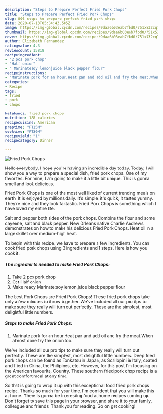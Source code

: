 ```yaml
---
description: "Steps to Prepare Perfect Fried Pork Chops"
title: "Steps to Prepare Perfect Fried Pork Chops"
slug: 806-steps-to-prepare-perfect-fried-pork-chops
date: 2020-07-13T05:04:43.505Z
image: https://img-global.cpcdn.com/recipes/9daa6b03eab7fbd0/751x532cq70/fried-pork-chops-recipe-main-photo.jpg
thumbnail: https://img-global.cpcdn.com/recipes/9daa6b03eab7fbd0/751x532cq70/fried-pork-chops-recipe-main-photo.jpg
cover: https://img-global.cpcdn.com/recipes/9daa6b03eab7fbd0/751x532cq70/fried-pork-chops-recipe-main-photo.jpg
author: Elizabeth Fernandez
ratingvalue: 4.3
reviewcount: 15818
recipeingredient:
- "2 pcs pork chop"
- "Half onion"
- " Marinatesoy lemonjuice black pepper flour"
recipeinstructions:
- "Marinate pork for an hour.Heat pan and add oil and fry the meat.When almost done fry the onion too."
categories:
- Recipe
tags:
- fried
- pork
- chops

katakunci: fried pork chops 
nutrition: 188 calories
recipecuisine: American
preptime: "PT15M"
cooktime: "PT30M"
recipeyield: "1"
recipecategory: Dinner

---
```



![Fried Pork Chops](https://img-global.cpcdn.com/recipes/9daa6b03eab7fbd0/751x532cq70/fried-pork-chops-recipe-main-photo.jpg)

Hello everybody, I hope you're having an incredible day today. Today, I will show you a way to prepare a special dish, fried pork chops. One of my favorites. For mine, I am going to make it a little bit unique. This is gonna smell and look delicious.

Fried Pork Chops is one of the most well liked of current trending meals on earth. It is enjoyed by millions daily. It's simple, it's quick, it tastes yummy. They're nice and they look fantastic. Fried Pork Chops is something which I have loved my entire life.

Salt and pepper both sides of the pork chops. Combine the flour and some cayenne, salt and black pepper. New Orleans native Charlie Andrews demonstrates on how to make his delicious Fried Pork Chops. Heat oil in a large skillet over medium-high heat.


To begin with this recipe, we have to prepare a few ingredients. You can cook fried pork chops using 3 ingredients and 1 steps. Here is how you cook it.

<!--inarticleads1-->

##### The ingredients needed to make Fried Pork Chops:

1. Take 2 pcs pork chop
1. Get Half onion
1. Make ready  Marinate:soy lemon.juice black pepper flour


The best Pork Chops are Fried Pork Chops! These fried pork chops take only a few minutes to throw together. We&#39;ve included all our pro tips to make sure they really will turn out perfectly. These are the simplest, most delightful little numbers. 

<!--inarticleads2-->

##### Steps to make Fried Pork Chops:

1. Marinate pork for an hour.Heat pan and add oil and fry the meat.When almost done fry the onion too.


We&#39;ve included all our pro tips to make sure they really will turn out perfectly. These are the simplest, most delightful little numbers. Deep fried pork chops can be found as Tonkatsu in Japan, as Scallopini in Italy, coated and fried in China, the Philipines, etc. However, for this post I&#39;m focusing on the American favourite, Country. These southern fried pork chop recipe is a great comfort meal at any time. 

So that is going to wrap it up with this exceptional food fried pork chops recipe. Thanks so much for your time. I'm confident that you will make this at home. There is gonna be interesting food at home recipes coming up. Don't forget to save this page in your browser, and share it to your family, colleague and friends. Thank you for reading. Go on get cooking!
